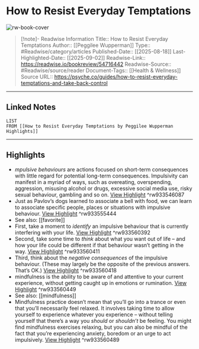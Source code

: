 # How to Resist Everyday Temptations

![rw-book-cover](https://images.aeonmedia.co/images/9027ee07-beaf-4b3c-98fd-b13c43b43d90/v2-final-gettyimages-1384828553.jpg?top=175&left=0&cropWidth=3360&cropHeight=1890&width=1200&quality=75&format=jpg)
<br>
>[!note]- Readwise Information
>Title:: How to Resist Everyday Temptations
>Author:: [[Peggilee Wupperman]]
>Type:: #Readwise/category/articles
>Published-Date:: [[2025-08-18]]
>Last-Highlighted-Date:: [[2025-09-02]]
>Readwise-Link:: https://readwise.io/bookreview/54716442
>Readwise-Source:: #Readwise/source/reader
>Document-Tags:: [[Health & Wellness]] 
>Source URL:: https://psyche.co/guides/how-to-resist-everyday-temptations-and-take-back-control
--- 

## Linked Notes
```dataview
LIST
FROM [[How to Resist Everyday Temptations by Peggilee Wupperman Highlights]]
```

---

## Highlights
- *mpulsive behaviours* are actions focused on short-term consequences with little regard for potential long-term consequences. Impulsivity can manifest in a myriad of ways, such as overeating, overspending, aggression, misusing alcohol or drugs, excessive social media use, risky sexual behaviour, gambling and so on. [View Highlight](https://readwise.io/open/933546087) ^rw933546087
- Just as Pavlov’s dogs learned to associate a bell with food, we can learn to associate specific people, places or situations with impulsive behaviour. [View Highlight](https://readwise.io/open/933555444) ^rw933555444 
- See also: [[favorite]] 
- First, take a moment to *identify* an impulsive behaviour that is currently interfering with your life. [View Highlight](https://readwise.io/open/933560392) ^rw933560392
- Second, take some time to *think* about what you want out of life – and how your life could be different if that behaviour wasn’t getting in the way. [View Highlight](https://readwise.io/open/933560411) ^rw933560411
- Third, think about the *negative consequences* of the impulsive behaviour. (These may largely be the opposite of the previous answers. That’s OK.) [View Highlight](https://readwise.io/open/933560418) ^rw933560418
- mindfulness is the ability to be aware of and attentive to your current experience, without getting caught up in emotions or rumination. [View Highlight](https://readwise.io/open/933560449) ^rw933560449 
- See also: [[mindfulness]] 
- Mindfulness practice doesn’t mean that you’ll go into a trance or even that you’ll necessarily feel relaxed. It involves taking time to allow yourself to experience whatever you experience – without telling yourself that there’s a way you *should* or *shouldn’t* be feeling. You might find mindfulness exercises relaxing, but you can also be mindful of the fact that you’re experiencing anxiety, boredom or an urge to act impulsively. [View Highlight](https://readwise.io/open/933560489) ^rw933560489
